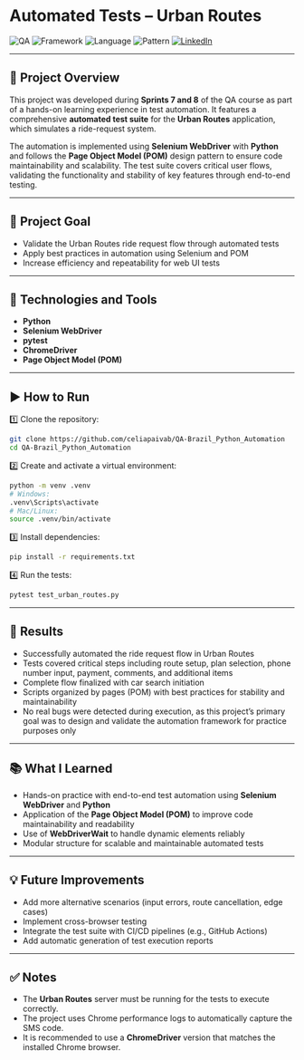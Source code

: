 # Automated Tests – Urban Routes

![QA](https://img.shields.io/badge/Tests-Automated-blue)
![Framework](https://img.shields.io/badge/Selenium-WebDriver-green)
![Language](https://img.shields.io/badge/Python-3.x-yellow)
![Pattern](https://img.shields.io/badge/POM-Page%20Object%20Model-lightgrey)
[![LinkedIn](https://img.shields.io/badge/LinkedIn-blue?style=flat&logo=linkedin)](https://www.linkedin.com/in/celia-bruno)

---

## 📌 Project Overview

This project was developed during **Sprints 7 and 8** of the QA course as part of a hands-on learning experience in test automation. It features a comprehensive **automated test suite** for the **Urban Routes** application, which simulates a ride-request system.  

The automation is implemented using **Selenium WebDriver** with **Python** and follows the **Page Object Model (POM)** design pattern to ensure code maintainability and scalability. The test suite covers critical user flows, validating the functionality and stability of key features through end-to-end testing.


---

## 🎯 Project Goal

- Validate the Urban Routes ride request flow through automated tests  
- Apply best practices in automation using Selenium and POM  
- Increase efficiency and repeatability for web UI tests

---

## 🔧 Technologies and Tools

- **Python**  
- **Selenium WebDriver**  
- **pytest**  
- **ChromeDriver**  
- **Page Object Model (POM)**

---

## ▶️ How to Run

1️⃣ Clone the repository:
```bash
git clone https://github.com/celiapaivab/QA-Brazil_Python_Automation
cd QA-Brazil_Python_Automation
```

2️⃣ Create and activate a virtual environment:
```bash
python -m venv .venv
# Windows:
.venv\Scripts\activate
# Mac/Linux:
source .venv/bin/activate
```

3️⃣ Install dependencies:
```bash
pip install -r requirements.txt
```

4️⃣ Run the tests:
```bash
pytest test_urban_routes.py
```

---

## 🧾 Results

- Successfully automated the ride request flow in Urban Routes  
- Tests covered critical steps including route setup, plan selection, phone number input, payment, comments, and additional items  
- Complete flow finalized with car search initiation  
- Scripts organized by pages (POM) with best practices for stability and maintainability
- No real bugs were detected during execution, as this project’s primary goal was to design and validate the automation framework for practice purposes only

---

## 📚 What I Learned

- Hands-on practice with end-to-end test automation using **Selenium WebDriver** and **Python**  
- Application of the **Page Object Model (POM)** to improve code maintainability and readability  
- Use of **WebDriverWait** to handle dynamic elements reliably  
- Modular structure for scalable and maintainable automated tests

---

## 💡 Future Improvements

- Add more alternative scenarios (input errors, route cancellation, edge cases)  
- Implement cross-browser testing  
- Integrate the test suite with CI/CD pipelines (e.g., GitHub Actions)  
- Add automatic generation of test execution reports

---

## ✅ Notes

- The **Urban Routes** server must be running for the tests to execute correctly.  
- The project uses Chrome performance logs to automatically capture the SMS code.  
- It is recommended to use a **ChromeDriver** version that matches the installed Chrome browser.
